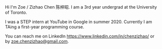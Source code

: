 Hi I'm Zoe / Zizhao Chen 陈梓昭. I am a 3rd year undergrad at the University of Toronto.

I was a STEP intern at YouTube in Google in summer 2020. Currently I am TAing a first-year programming course.

You can reach me on LinkedIn https://www.linkedin.com/in/chenzizhao/ or by zoe.chenzizhao@gmail.com. 
